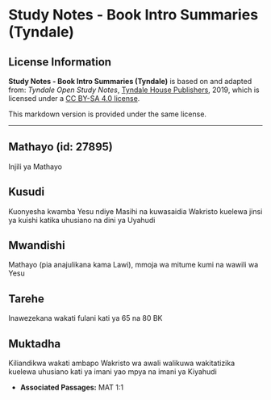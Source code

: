 # Study Notes - Book Intro Summaries (Tyndale)

## License Information

**Study Notes - Book Intro Summaries (Tyndale)** is based on and adapted from: _Tyndale Open Study Notes_, [Tyndale House Publishers](https://tyndaleopenresources.com/), 2019, which is licensed under a [CC BY-SA 4.0 license](https://creativecommons.org/licenses/by-sa/4.0/legalcode.en).

This markdown version is provided under the same license.



--------------------------------

## Mathayo (id: 27895)

Injili ya Mathayo

Kusudi
------

Kuonyesha kwamba Yesu ndiye Masihi na kuwasaidia Wakristo kuelewa jinsi ya kuishi katika uhusiano na dini ya Uyahudi

Mwandishi
---------

Mathayo (pia anajulikana kama Lawi), mmoja wa mitume kumi na wawili wa Yesu

Tarehe
------

Inawezekana wakati fulani kati ya 65 na 80 BK

Muktadha
--------

Kiliandikwa wakati ambapo Wakristo wa awali walikuwa wakitatizika kuelewa uhusiano kati ya imani yao mpya na imani ya Kiyahudi

* **Associated Passages:** MAT 1:1

